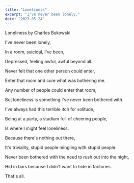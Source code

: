 ```yaml
---
title: "Loneliness"
excerpt: "I've never been lonely."
date: "2023-05-24"
---
```


Loneliness by Charles Bukowski



I've never been lonely,

In a room, suicidal, I've been,

Depressed, feeling awful, awful beyond all.

Never felt that one other person could enter,

Enter that room and cure what was bothering me.

Any number of people could enter that room,

But loneliness is something I've never been bothered with.


I've always had this terrible itch for solitude,

Being at a party, a stadium full of cheering people,

Is where I might feel loneliness.

Because there's nothing out there,

It's triviality, stupid people mingling with stupid people.


Never been bothered with the need to rush out into the night,

Hid in bars because I didn't want to hide in factories.

That's all.


